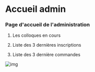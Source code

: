 # Accueil admin

### Page d'accueil de l'administration

1. Les colloques en cours
2. Liste des 3 dernières inscriptions

3. Liste des 3 dernière commandes

![img](https://doc.hubwebdroit.ch/uploads/FyEkwAusHiMLXUss7XARDrlB4ZNVqKHqxOV4PJro.png)
